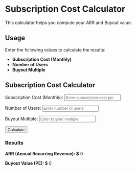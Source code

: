 # Subscription Cost Calculator

This calculator helps you compute your ARR and Buyout value.

## Usage

Enter the following values to calculate the results:

- **Subscription Cost (Monthly)**
- **Number of Users**
- **Buyout Multiple**

<div>
  <h2>Subscription Cost Calculator</h2>
  
  <label for="monthlyCost">Subscription Cost (Monthly):</label>
  <input type="number" id="monthlyCost" placeholder="Enter subscription cost per user" required>

  <label for="numUsers">Number of Users:</label>
  <input type="number" id="numUsers" placeholder="Enter number of users" required>

  <label for="buyoutMultiple">Buyout Multiple:</label>
  <input type="number" id="buyoutMultiple" placeholder="Enter buyout multiple" required>

  <button id="calculateBtn">Calculate</button>

  <div class="result">
    <h3>Results</h3>
    <p><strong>ARR (Annual Recurring Revenue): $</strong> <span id="arrResult">0</span></p>
    <p><strong>Buyout Value (PE): $</strong> <span id="buyoutResult">0</span></p>
  </div>
</div>

<script setup>
  import { onMounted } from 'vue';

  onMounted(() => {
    const button = document.getElementById('calculateBtn');
    if (button) {
      console.log('Button found'); // Verify button presence
      button.addEventListener('click', function () {
        console.log('clicked'); // Check if the event is triggered
        const monthlyCost = parseFloat(document.getElementById('monthlyCost').value);
        const numUsers = parseInt(document.getElementById('numUsers').value);
        const buyoutMultiple = parseFloat(document.getElementById('buyoutMultiple').value);

        if (isNaN(monthlyCost) || isNaN(numUsers) || isNaN(buyoutMultiple)) {
          alert("Please fill in all fields correctly.");
          return;
        }

        const arr = monthlyCost * numUsers * 12;
        const buyout = arr * buyoutMultiple;

        document.getElementById('arrResult').textContent = arr.toFixed(0);
        document.getElementById('buyoutResult').textContent = buyout.toFixed(0);
      });
    } else {
      console.log('Button not found');
    }
  });
</script>

